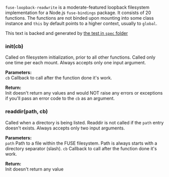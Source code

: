 `fuse-loopback-readwrite` is a moderate-featured loopback filesystem implementation for a Node.js `fuse-bindings` package. It consists of 20 functions. The functions are not binded upon mounting into some class instance and `this` by default points to a higher context, usually to `global`.

This text is backed and generated by [the test in `spec` folder](/spec/fuse-loopback-readwrite.spec.coffee)

### init(cb)
Called on filesystem initialization, prior to all other functions. Called only one time per each mount. Always accepts only one input argument.

**Parameters:**  
`cb` Callback to call after the function done it's work.

**Return:**  
Init doesn't return any values and would NOT raise any errors or exceptions if you'll pass an error code to the `cb` as an argument.

### readdir(path, cb)
Called when a directory is being listed. Readdir is not called if the `path` entry doesn't exists. Always accepts only two input arguments.

**Parameters:**  
`path` Path to a file within the FUSE filesystem. Path is always starts with a directory separator (slash).
`cb` Callback to call after the function done it's work.

**Return:**  
Init doesn't return any value